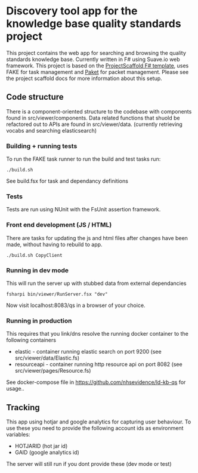 # Discovery tool app for the knowledge base quality standards project

This project contains the web app for searching and browsing the quality standards knowledge base.  Currently written in F# using Suave.io web framework. This project is based on the [ProjectScaffold F# template](http://fsprojects.github.io/ProjectScaffold/), uses FAKE for task management and [Paket](http://fsprojects.github.io/Paket/) for packet management.  Please see the project scaffold docs for more information about this setup.

## Code structure
There is a component-oriented structure to the codebase with components found in src/viewer/components.  Data related functions that shuold be refactored out to APIs are found in src/viewer/data.   (currently retrieving vocabs and searching elasticsearch)


### Building + running tests
To run the FAKE task runner to run the build and test tasks run:
```
./build.sh
```
See build.fsx for task and dependancy definitions

### Tests
Tests are run using NUnit with the FsUnit assertion framework.

### Front end development (JS / HTML)

There are tasks for updating the js and html files after changes have been made, without having to rebuild to app.
```
./build.sh CopyClient
```

### Running in dev mode

This will run the server up with stubbed data from external dependancies

```
fsharpi bin/viewer/RunServer.fsx "dev"
```

Now visit localhost:8083/qs in a browser of your choice.

### Running in production

This requires that you link/dns resolve the running docker container to the following containers


* elastic - container running elastic search on port 9200 (see src/viewer/data/Elastic.fs)
* resourceapi - container running http resource api on port 8082 (see src/viewer/pages/Resource.fs)

See docker-compose file in https://github.com/nhsevidence/ld-kb-qs for usage..

## Tracking
This app using hotjar and google analytics for capturing user behaviour.  To use these you need to provide the following account ids as environment variables:

* HOTJARID (hot jar id)
* GAID (google analytics id)

The server will still run if you dont provide these (dev mode or test)


